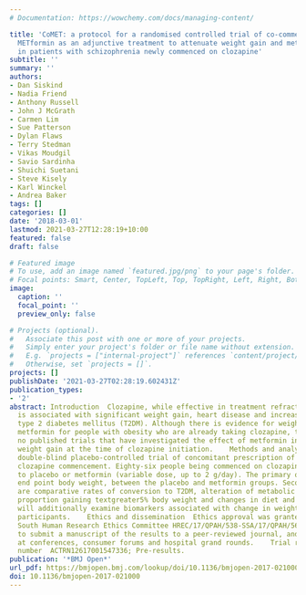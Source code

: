 ```yaml
---
# Documentation: https://wowchemy.com/docs/managing-content/

title: 'CoMET: a protocol for a randomised controlled trial of co-commencement of
  METformin as an adjunctive treatment to attenuate weight gain and metabolic syndrome
  in patients with schizophrenia newly commenced on clozapine'
subtitle: ''
summary: ''
authors:
- Dan Siskind
- Nadia Friend
- Anthony Russell
- John J McGrath
- Carmen Lim
- Sue Patterson
- Dylan Flaws
- Terry Stedman
- Vikas Moudgil
- Savio Sardinha
- Shuichi Suetani
- Steve Kisely
- Karl Winckel
- Andrea Baker
tags: []
categories: []
date: '2018-03-01'
lastmod: 2021-03-27T12:28:19+10:00
featured: false
draft: false

# Featured image
# To use, add an image named `featured.jpg/png` to your page's folder.
# Focal points: Smart, Center, TopLeft, Top, TopRight, Left, Right, BottomLeft, Bottom, BottomRight.
image:
  caption: ''
  focal_point: ''
  preview_only: false

# Projects (optional).
#   Associate this post with one or more of your projects.
#   Simply enter your project's folder or file name without extension.
#   E.g. `projects = ["internal-project"]` references `content/project/deep-learning/index.md`.
#   Otherwise, set `projects = []`.
projects: []
publishDate: '2021-03-27T02:28:19.602431Z'
publication_types:
- '2'
abstract: Introduction  Clozapine, while effective in treatment refractory schizophrenia,
  is associated with significant weight gain, heart disease and increased risk of
  type 2 diabetes mellitus (T2DM). Although there is evidence for weight loss with
  metformin for people with obesity who are already taking clozapine, there have been
  no published trials that have investigated the effect of metformin in attenuating
  weight gain at the time of clozapine initiation.    Methods and analysis  A 24-week
  double-blind placebo-controlled trial of concomitant prescription of metformin at
  clozapine commencement. Eighty-six people being commenced on clozapine will be randomised
  to placebo or metformin (variable dose, up to 2 g/day). The primary outcome is comparative
  end point body weight, between the placebo and metformin groups. Secondary outcomes
  are comparative rates of conversion to T2DM, alteration of metabolic syndrome parameters,
  proportion gaining textgreater5% body weight and changes in diet and appetite. We
  will additionally examine biomarkers associated with change in weight among trial
  participants.    Ethics and dissemination  Ethics approval was granted by the Metro
  South Human Research Ethics Committee HREC/17/QPAH/538-SSA/17/QPAH/565. We plan
  to submit a manuscript of the results to a peer-reviewed journal, and present results
  at conferences, consumer forums and hospital grand rounds.    Trial registration
  number  ACTRN12617001547336; Pre-results.
publication: '*BMJ Open*'
url_pdf: https://bmjopen.bmj.com/lookup/doi/10.1136/bmjopen-2017-021000
doi: 10.1136/bmjopen-2017-021000
---
```

